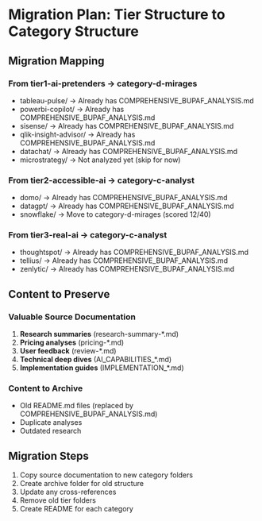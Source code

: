 # Migration Plan: Tier Structure to Category Structure

## Migration Mapping

### From tier1-ai-pretenders → category-d-mirages
- tableau-pulse/ → Already has COMPREHENSIVE_BUPAF_ANALYSIS.md
- powerbi-copilot/ → Already has COMPREHENSIVE_BUPAF_ANALYSIS.md
- sisense/ → Already has COMPREHENSIVE_BUPAF_ANALYSIS.md
- qlik-insight-advisor/ → Already has COMPREHENSIVE_BUPAF_ANALYSIS.md
- datachat/ → Already has COMPREHENSIVE_BUPAF_ANALYSIS.md
- microstrategy/ → Not analyzed yet (skip for now)

### From tier2-accessible-ai → category-c-analyst
- domo/ → Already has COMPREHENSIVE_BUPAF_ANALYSIS.md
- datagpt/ → Already has COMPREHENSIVE_BUPAF_ANALYSIS.md
- snowflake/ → Move to category-d-mirages (scored 12/40)

### From tier3-real-ai → category-c-analyst
- thoughtspot/ → Already has COMPREHENSIVE_BUPAF_ANALYSIS.md
- tellius/ → Already has COMPREHENSIVE_BUPAF_ANALYSIS.md
- zenlytic/ → Already has COMPREHENSIVE_BUPAF_ANALYSIS.md

## Content to Preserve

### Valuable Source Documentation
1. **Research summaries** (research-summary-*.md)
2. **Pricing analyses** (pricing-*.md)
3. **User feedback** (review-*.md)
4. **Technical deep dives** (AI_CAPABILITIES_*.md)
5. **Implementation guides** (IMPLEMENTATION_*.md)

### Content to Archive
- Old README.md files (replaced by COMPREHENSIVE_BUPAF_ANALYSIS.md)
- Duplicate analyses
- Outdated research

## Migration Steps

1. Copy source documentation to new category folders
2. Create archive folder for old structure
3. Update any cross-references
4. Remove old tier folders
5. Create README for each category